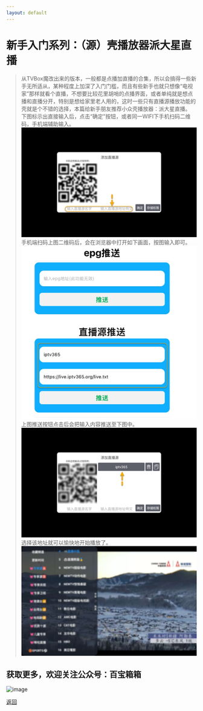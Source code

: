 ```yaml
---
layout: default
---
```


# 新手入门系列：（源）壳播放器派大星直播

> 从TVBox魔改出来的版本，一般都是点播加直播的合集，所以会搞得一些新手无所适从，某种程度上加深了入门门槛，而且有些新手也就只想像“电视家”那样就看个直播，不想要比较花里胡哨的点播界面，或者单纯就是想点播和直播分开，特别是想给家里老人用的，这时一些只有直播源播放功能的壳就是个不错的选择，本篇给新手朋友推荐小众壳播放器：派大星直播。
下图标示出直接输入后，点击“确定”按钮，或者同一WIFI下手机扫码二维码，手机端辅助输入。
![image](../assets/img/paidaxing1.png)
手机端扫码上图二维码后，会在浏览器中打开如下画面，按图输入即可。
![image](../assets/img/paidaxing2.png)
上图推送按钮点击后会把输入内容推送至下图中。
![image](../assets/img/paidaxing3.png)
选择该地址就可以愉快地开始播放了。
![image](../assets/img/paidaxing4.png)

## 获取更多，欢迎关注公众号：百宝箱箱
![image](../assets/GongZhongHao.png)

[返回](..)
